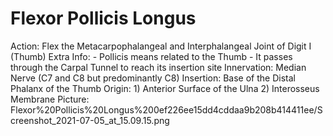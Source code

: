 # Flexor Pollicis Longus

Action: Flex the Metacarpophalangeal and Interphalangeal Joint of Digit I (Thumb)
Extra Info: - Pollicis means related to the Thumb                                                     - It passes through the Carpal Tunnel to reach its insertion site
Innervation: Median Nerve (C7 and C8 but predominantly C8)
Insertion: Base of the Distal Phalanx of the Thumb
Origin: 1) Anterior Surface of the Ulna                                     2) Interosseus Membrane
Picture: Flexor%20Pollicis%20Longus%200ef226ee15dd4cddaa9b208b414411ee/Screenshot_2021-07-05_at_15.09.15.png